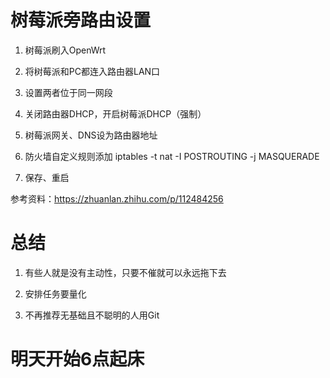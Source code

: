 # 树莓派旁路由设置

1. 树莓派刷入OpenWrt

2. 将树莓派和PC都连入路由器LAN口

3. 设置两者位于同一网段

4. 关闭路由器DHCP，开启树莓派DHCP（强制）

5. 树莓派网关、DNS设为路由器地址

6. 防火墙自定义规则添加 iptables -t nat -I POSTROUTING -j MASQUERADE

7. 保存、重启

参考资料：https://zhuanlan.zhihu.com/p/112484256

# 总结

1. 有些人就是没有主动性，只要不催就可以永远拖下去

2. 安排任务要量化

3. 不再推荐无基础且不聪明的人用Git

# 明天开始6点起床